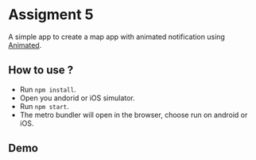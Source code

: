 # Assigment 5

A simple app to create a map app with animated notification using [Animated](https://reactnative.dev/docs/animated).

## How to use ?

- Run `npm install`.
- Open you andorid or iOS simulator.
- Run `npm start`.
- The metro bundler will open in the browser, choose run on android or iOS.

## Demo
